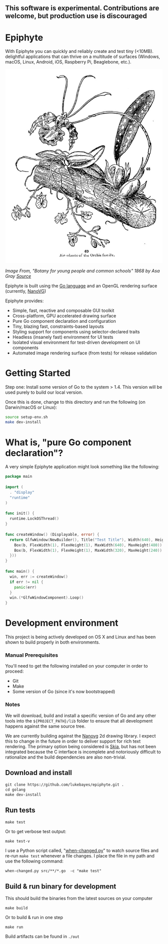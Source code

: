 
## This software is experimental. Contributions are welcome, but production use is discouraged

# Epiphyte

With Epiphyte you can quickly and reliably create and test tiny (<10MB). delightful applications that can thrive on a multitude of surfaces (Windows, macOS, Linux, Android, iOS, Raspberry Pi, Beaglebone, etc.).

![Epiphyte plant illustration from 1868](media/epiphyte.jpg)

*Image From, "Botany for young people and common schools" 1868 by Asa Gray [Source](https://commons.wikimedia.org/wiki/File:Botany_for_young_people_and_common_schools_(1868)_(20219036949).jpg)*

Epiphyte is built using the [Go language](https://golang.org/) and an OpenGL rendering surface (currently, [NanoVG](https://github.com/memononen/nanovg))

Epiphyte provides:
* Simple, fast, reactive and composable GUI toolkit
* Cross-platform, GPU accelerated drawing surface
* Pure Go component declaration and configuration
* Tiny, blazing fast, constraints-based layouts
* Styling support for components using selector-declared traits
* Headless (insanely fast) environment for UI tests
* Isolated visual environment for test-driven development on UI components
* Automated image rendering surface (from tests) for release validation

# Getting Started

Step one: Install some version of Go to the system > 1.4. This version will be used purely to build our local version.

Once this is done, change to this directory and run the following (on Darwin/macOS or Linux):

```bash
source setup-env.sh
make dev-install
```

# What is, "pure Go component declaration"?
A very simple Epiphyte application might look something like the following:
```go
package main

import (
  . "display"
  "runtime"
)

func init() {
  runtime.LockOSThread()
}

func createWindow() (Displayable, error) {
  return GlfwWindow(NewBuilder(), Title("Test Title"), Width(640), Height(480), GlfwFrameRate(10), Children(func(b Builder) {
    Box(b, FlexWidth(1), FlexHeight(1), MaxWidth(640), MaxHeight(480))
    Box(b, FlexWidth(1), FlexHeight(1), MaxWidth(320), MaxHeight(240))
  }))
}

func main() {
  win, err := createWindow()
  if err != nil {
    panic(err)
  }
  win.(*GlfwWindowComponent).Loop()
}
```


# Development environment
This project is being actively developed on OS X and Linux and has been shown to build properly in both environments.

### Manual Prerequisites
You'll need to get the following installed on your computer in order to proceed:
* Git
* Make
* Some version of Go (since it's now bootstrapped)

### Notes
We will download, build and install a specific version of Go and any other tools into the `${PROJECT_PATH}/lib` folder to ensure that all development happens against the same source tree.

We are currently building against the [Nanovg](https://github.com/memononen/nanovg) 2d drawing library. I expect this to change in the future in order to deliver  support for rich text rendering. The primary option being considered is [Skia](https://skia.org/), but has not been integrated because the C interface is incomplete and notoriously difficult to rationalize and the build dependencies are also non-trivial.

## Download and install
```
git clone https://github.com/lukebayes/epiphyte.git .
cd golang
make dev-install
```

## Run tests
```
make test
```
Or to get verbose test output:
```
make test-v
```

I use a Python script called, "[when-changed.py](https://github.com/joh/when-changed)" to watch source files and re-run `make test` whenever a file changes. I place the file in my path and use the following command:
```
when-changed.py src/**/*.go  -c "make test"
```

## Build & run binary for development
This should build the binaries from the latest sources on your computer
```
make build
```
Or to build & run in one step
```
make run
```
Build artifacts can be found in `./out`
